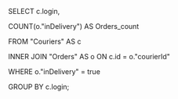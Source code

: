 ﻿SELECT c.login, 

COUNT(o."inDelivery") AS Orders_count

FROM "Couriers" AS c

INNER JOIN "Orders" AS o ON c.id = o."courierId"

WHERE o."inDelivery" = true

GROUP BY c.login;